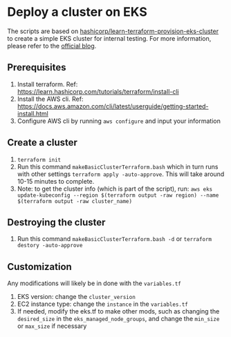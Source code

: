 # Deploy a cluster on EKS

The scripts are based on [hashicorp/learn-terraform-provision-eks-cluster](https://github.com/hashicorp/learn-terraform-provision-eks-cluster) to create a simple EKS cluster for internal testing. For more information, please refer to the [official blog](https://developer.hashicorp.com/terraform/tutorials/kubernetes/eks).

## Prerequisites

1. Install terraform. Ref: https://learn.hashicorp.com/tutorials/terraform/install-cli
2. Install the AWS cli. Ref: https://docs.aws.amazon.com/cli/latest/userguide/getting-started-install.html
3. Configure AWS cli by running `aws configure` and input your information

## Create a cluster

1. `terraform init`
2. Run this command `makeBasicClusterTerraform.bash` which in turn runs with other settings `terraform apply -auto-approve`. This will take around 10-15 minutes to complete.
3. Note: to get the cluster info (which is part of the script), run: `aws eks update-kubeconfig --region $(terraform output -raw region) --name $(terraform output -raw cluster_name)`

## Destroying the cluster

1. Run this command `makeBasicClusterTerraform.bash -d` or `terraform destory -auto-approve`

## Customization

Any modifications will likely be in done with the `variables.tf`
1. EKS version: change the `cluster_version`
2. EC2 instance type: change the `instance` in the `variables.tf`
3. If needed, modify the eks.tf to make other mods, such as changing the `desired_size` in the `eks_managed_node_groups`, and change the `min_size` or `max_size` if necessary

